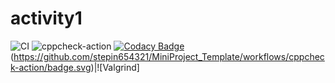 # activity1
![CI](https://github.com/99002786/activity1/workflows/CI/badge.svg)
![cppcheck-action](https://github.com/99002786/act2/workflows/cppcheck-action/badge.svg)
[![Codacy Badge](https://app.codacy.com/project/badge/Grade/f5795b5a1e7f4222baf3943052c78a09)](https://www.codacy.com/gh/99002786/activit/dashboard?utm_source=github.com&amp;utm_medium=referral&amp;utm_content=99002786/activit&amp;utm_campaign=Badge_Grade)
(https://github.com/stepin654321/MiniProject_Template/workflows/cppcheck-action/badge.svg)|![Valgrind]
